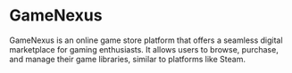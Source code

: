 # GameNexus
GameNexus is an online game store platform that offers a seamless digital marketplace for gaming enthusiasts. It allows users to browse, purchase, and manage their game libraries, similar to platforms like Steam.
